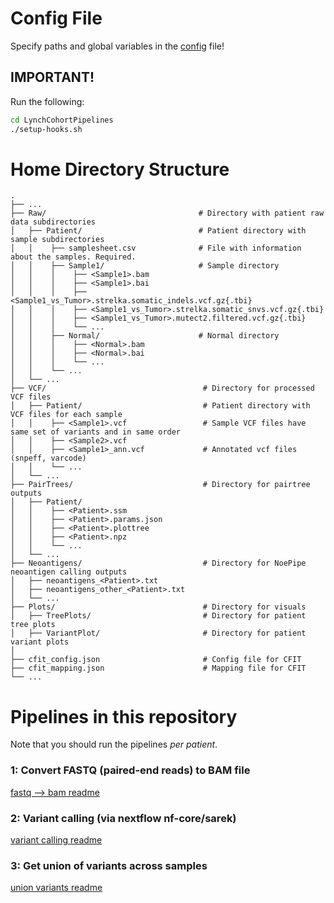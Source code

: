 # Config File

Specify paths and global variables in the [config](config.sh) file!

## IMPORTANT! 
Run the following:
```bash
cd LynchCohortPipelines
./setup-hooks.sh
```

# Home Directory Structure

    .
    ├── ...
    ├── Raw/                                  # Directory with patient raw data subdirectories
    │   ├── Patient/                          # Patient directory with sample subdirectories
    │   │    ├── samplesheet.csv              # File with information about the samples. Required.   
    │   │    ├── Sample1/                     # Sample directory
    │   │    │    ├── <Sample1>.bam
    │   │    │    ├── <Sample1>.bai
    │   │    │    ├── <Sample1_vs_Tumor>.strelka.somatic_indels.vcf.gz{.tbi}
    │   │    │    ├── <Sample1_vs_Tumor>.strelka.somatic_snvs.vcf.gz{.tbi}
    │   │    │    ├── <Sample1_vs_Tumor>.mutect2.filtered.vcf.gz{.tbi}
    │   │    │    └── ...
    │   │    ├── Normal/                      # Normal directory
    │   │    │    ├── <Normal>.bam
    │   │    │    ├── <Normal>.bai
    │   │    │    └── ...
    │   │    └── ...
    │   └── ...                 
    ├── VCF/                                   # Directory for processed VCF files
    │   ├── Patient/                           # Patient directory with VCF files for each sample
    │   │    ├── <Sample1>.vcf                 # Sample VCF files have same set of variants and in same order
    │   │    ├── <Sample2>.vcf          
    │   │    ├── <Sample1>_ann.vcf             # Annotated vcf files (snpeff, varcode)
    │   │    └── ...
    │   └── ... 
    ├── PairTrees/                             # Directory for pairtree outputs                 
    │   ├── Patient/                          
    │   │    ├── <Patient>.ssm   
    │   │    ├── <Patient>.params.json
    │   │    ├── <Patient>.plottree
    │   │    ├── <Patient>.npz  
    │   │    └── ... 
    │   └── ... 
    ├── Neoantigens/                           # Directory for NoePipe neoantigen calling outputs
    │   ├── neoantigens_<Patient>.txt
    │   ├── neoantigens_other_<Patient>.txt 
    │   └── ... 
    ├── Plots/                                 # Directory for visuals
    │   ├── TreePlots/                         # Directory for patient tree plots
    │   ├── VariantPlot/                       # Directory for patient variant plots
    │
    ├── cfit_config.json                       # Config file for CFIT
    ├── cfit_mapping.json                      # Mapping file for CFIT
    └── ... 

  
# Pipelines in this repository

Note that you should run the pipelines *per patient*.

### 1: Convert FASTQ (paired-end reads) to BAM file
[fastq --> bam readme](fastq->bam.md)

### 2: Variant calling (via nextflow nf-core/sarek)
[variant calling readme](variant_call.md)

### 3: Get union of variants across samples
[union variants readme](union_variants.md)
